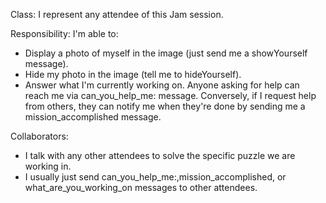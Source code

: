 Class:
I represent any attendee of this Jam session.

Responsibility:
I'm able to:
- Display a photo of myself in the image (just send me a showYourself message).
- Hide my photo in the image (tell me to hideYourself).
- Answer what I'm currently working on.
Anyone asking for help can reach me via can_you_help_me: message.
Conversely, if I request help from others, they can notify me when they're done by sending me a mission_accomplished message.

Collaborators:
- I talk with any other attendees to solve the specific puzzle we are working in.
- I usually just send can_you_help_me:,mission_accomplished, or what_are_you_working_on messages to other attendees.
